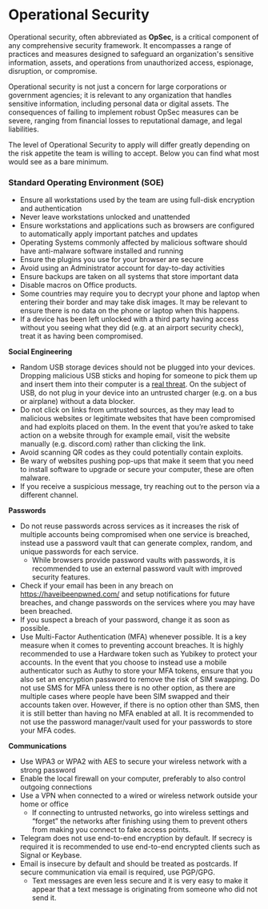 # Operational Security
Operational security, often abbreviated as **OpSec**, is a critical component of any comprehensive security framework. It encompasses a range of practices and measures designed to safeguard an organization's sensitive information, assets, and operations from unauthorized access, espionage, disruption, or compromise.

Operational security is not just a concern for large corporations or government agencies; it is relevant to any organization that handles sensitive information, including personal data or digital assets. The consequences of failing to implement robust OpSec measures can be severe, ranging from financial losses to reputational damage, and legal liabilities.

The level of Operational Security to apply will differ greatly depending on the risk appetite the team is willing to accept. Below you can find what most would see as a bare minimum.

### Standard Operating Environment (SOE)

- Ensure all workstations used by the team are using full-disk encryption and authentication
- Never leave workstations unlocked and unattended
- Ensure workstations and applications such as browsers are configured to automatically apply important patches and updates
- Operating Systems commonly affected by malicious software should have anti-malware software installed and running
- Ensure the plugins you use for your browser are secure
- Avoid using an Administrator account for day-to-day activities
- Ensure backups are taken on all systems that store important data
- Disable macros on Office products.
- Some countries may require you to decrypt your phone and laptop when entering their border and may take disk images. It may be relevant to ensure there is no data on the phone or laptop when this happens.
- If a device has been left unlocked with a third party having access without you seeing what they did (e.g. at an airport security check), treat it as having been compromised.

**Social Engineering**

- Random USB storage devices should not be plugged into your devices. Dropping malicious USB sticks and hoping for someone to pick them up and insert them into their computer is a [real threat](https://www.pcmag.com/how-to/dont-plug-it-in-how-to-prevent-a-usb-attack). On the subject of USB, do not plug in your device into an untrusted charger (e.g. on a bus or airplane) without a data blocker.
- Do not click on links from untrusted sources, as they may lead to malicious websites or legitimate websites that have been compromised and had exploits placed on them. In the event that you’re asked to take action on a website through for example email, visit the website manually (e.g. discord.com) rather than clicking the link.
- Avoid scanning QR codes as they could potentially contain exploits.
- Be wary of websites pushing pop-ups that make it seem that you need to install software to upgrade or secure your computer, these are often malware.
- If you receive a suspicious message, try reaching out to the person via a different channel.

**Passwords**

- Do not reuse passwords across services as it increases the risk of multiple accounts being compromised when one service is breached, instead use a password vault that can generate complex, random, and unique passwords for each service.
    - While browsers provide password vaults with passwords, it is recommended to use an external password vault with improved security features.
- Check if your email has been in any breach on https://haveibeenpwned.com/ and setup notifications for future breaches, and change passwords on the services where you may have been breached.
- If you suspect a breach of your password, change it as soon as possible.
- Use Multi-Factor Authentication (MFA) whenever possible. It is a key measure when it comes to preventing account breaches. It is highly recommended to use a Hardware token such as Yubikey to protect your accounts. In the event that you choose to instead use a mobile authenticator such as Authy to store your MFA tokens, ensure that you also set an encryption password to remove the risk of SIM swapping. Do not use SMS for MFA unless there is no other option, as there are multiple cases where people have been SIM swapped and their accounts taken over. However, if there is no option other than SMS, then it is still better than having no MFA enabled at all. It is recommended to not use the password manager/vault used for your passwords to store your MFA codes.

**Communications**

- Use WPA3 or WPA2 with AES to secure your wireless network with a strong password
- Enable the local firewall on your computer, preferably to also control outgoing connections
- Use a VPN when connected to a wired or wireless network outside your home or office
    - If connecting to untrusted networks, go into wireless settings and “forget” the networks after finishing using them to prevent others from making you connect to fake access points.
- Telegram does not use end-to-end encryption by default. If secrecy is required it is recommended to use end-to-end encrypted clients such as Signal or Keybase.
- Email is insecure by default and should be treated as postcards. If secure communication via email is required, use PGP/GPG.
    - Text messages are even less secure and it is very easy to make it appear that a text message is originating from someone who did not send it.